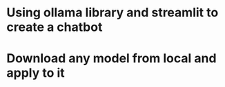 # Using ollama library and streamlit to create a chatbot

# Download any model from local and apply to it
